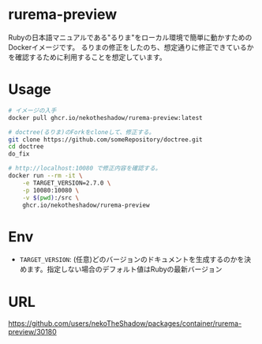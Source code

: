 # rurema-preview

Rubyの日本語マニュアルである"るりま"をローカル環境で簡単に動かすためのDockerイメージです。
るりまの修正をしたのち、想定通りに修正できているかを確認するために利用することを想定しています。

# Usage

```bash
# イメージの入手
docker pull ghcr.io/nekotheshadow/rurema-preview:latest

# doctree(るりま)のForkをcloneして、修正する。
git clone https://github.com/someRepository/doctree.git
cd doctree
do_fix

# http://localhost:10080 で修正内容を確認する。
docker run --rm -it \
    -e TARGET_VERSION=2.7.0 \
    -p 10080:10080 \
    -v $(pwd):/src \
    ghcr.io/nekotheshadow/rurema-preview
``` 

# Env

- `TARGET_VERSION`: (任意)どのバージョンのドキュメントを生成するのかを決めます。指定しない場合のデフォルト値はRubyの最新バージョン

# URL

https://github.com/users/nekoTheShadow/packages/container/rurema-preview/30180
